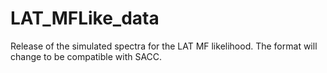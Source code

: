 # LAT_MFLike_data

Release of the simulated spectra for the LAT MF likelihood.
The format will change to be compatible with SACC.

